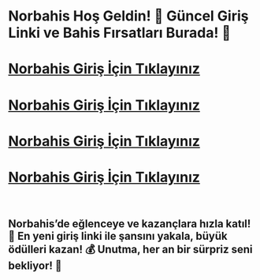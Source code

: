 # Norbahis Hoş Geldin! 🚀 Güncel Giriş Linki ve Bahis Fırsatları Burada! 🎉

# [Norbahis Giriş İçin Tıklayınız](https://cutt.ly/EreytWq9)
# [Norbahis Giriş İçin Tıklayınız](https://cutt.ly/EreytWq9)
# [Norbahis Giriş İçin Tıklayınız](https://cutt.ly/EreytWq9)
# [Norbahis Giriş İçin Tıklayınız](https://cutt.ly/EreytWq9)

<br>

## Norbahis’de eğlenceye ve kazançlara hızla katıl! 🎯 En yeni giriş linki ile şansını yakala, büyük ödülleri kazan! 💰 Unutma, her an bir sürpriz seni bekliyor! 🎁
